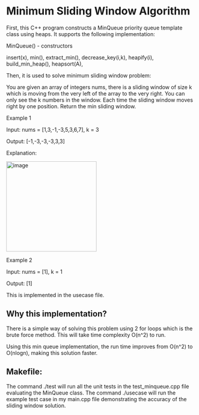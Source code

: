 # Minimum Sliding Window Algorithm

First, this C++ program constructs a MinQueue priority queue template class using heaps. It supports the following implementation:

MinQueue() - constructors

insert(x),
min(),
extract_min(),
decrease_key(i,k),
heapify(i),
build_min_heap(),
heapsort(A),

Then, it is used to solve minimum sliding window problem:

You are given an array of integers nums, there is a sliding window of size k which is moving from the very left
of the array to the very right. You can only see the k numbers in the window. Each time the sliding window
moves right by one position. Return the min sliding window.

Example 1

Input: nums = [1,3,-1,-3,5,3,6,7], k = 3

Output: [-1,-3,-3,-3,3,3]

Explanation:

<img width="240" alt="image" src="https://user-images.githubusercontent.com/112485986/212212724-43f54249-e63a-4ddb-a19c-cf77b8009a32.png">


Example 2

Input: nums = [1], k = 1

Output: [1]

This is implemented in the usecase file.

## Why this implementation?

There is a simple way of solving this problem using 2 for loops which is the brute force method. This will take time complexity O(n^2) to run.

Using this min queue implementation, the run time improves from O(n^2) to O(nlogn), making this solution faster.

## Makefile:
The command ./test will run all the unit tests in the test_minqueue.cpp file evaluating the MinQueue class. 
The command ./usecase will run the example test case in my main.cpp file demonstrating the accuracy of the sliding window solution.


